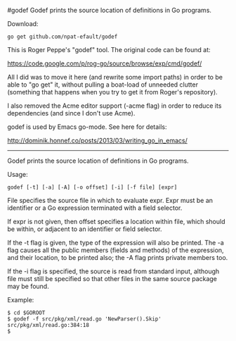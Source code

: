 #godef
Godef prints the source location of definitions in Go programs.

Download:
```shell
go get github.com/npat-efault/godef
```

This is Roger Peppe's "godef" tool. The original code can be found at:

  https://code.google.com/p/rog-go/source/browse/exp/cmd/godef/

All I did was to move it here (and rewrite some import paths) in order
to be able to "go get" it, without pulling a boat-load of unneeded
clutter (something that happens when you try to get it from Roger's
repository).

I also removed the Acme editor support (-acme flag) in order to reduce
its dependencies (and since I don't use Acme).

godef is used by Emacs go-mode. See here for details:

  http://dominik.honnef.co/posts/2013/03/writing_go_in_emacs/ 

* * *

Godef prints the source location of definitions in Go programs.

Usage:

```
godef [-t] [-a] [-A] [-o offset] [-i] [-f file] [expr]
```

File specifies the source file in which to evaluate expr.
Expr must be an identifier or a Go expression
terminated with a field selector.

If expr is not given, then offset specifies a location
within file, which should be within, or adjacent to
an identifier or field selector.

If the -t flag is given, the type of the expression will
also be printed. The -a flag causes all the public
members (fields and methods) of the expression,
and their location, to be printed also; the -A flag
prints private members too.

If the -i flag is specified, the source is read
from standard input, although file must still
be specified so that other files in the same source
package may be found.

Example:

```
$ cd $GOROOT
$ godef -f src/pkg/xml/read.go 'NewParser().Skip'
src/pkg/xml/read.go:384:18
$
```

